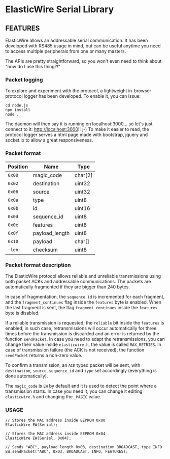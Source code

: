 ElasticWire Serial Library
========

## FEATURES
ElasticWire allows an addressable serial communication.
It has been developed with RS485 usage in mind, but can be useful anytime you need to access multiple peripherals from one or many masters.

The APIs are pretty straightforward, so you won't even need to think about "how do I use this thing?!"


### Packet logging
To explore and experiment with the protocol, a lightweight in-browser protocol logger has been developed.
To enable it, you can issue:

```
cd node.js
npm install
node .
```

The daemon will then say it is running on localhost:3000... so let's just connect to it: [http://localhost:3000](http://localhost:3000)!! ;-)
To make it easier to read, the protocol logger serves a html page made with bootstrap, jquery and socket.io to allow a great responsiveness.

### Packet format

| Position   | Name           | Type    |
|------------|----------------|---------|
| ``0x00``   | magic_code     | char[2] |
| ``0x02``   | destination    | uint32  |
| ``0x06``   | source         | uint32  |
| ``0x0a``   | type           | uint8   |
| ``0x0b``   | id             | uint16  |
| ``0x0d``   | sequence_id    | uint8   |
| ``0x0e``   | features       | uint8   |
| ``0x0f``   | payload_length | uint8   |
| ``0x10``   | payload        | char[]  |
| ``-len-``  | checksum       | uint8   |

### Packet format description
The ElasticWire protocol allows reliable and unreliable transmissions using both packet ACKs and addressable communications.
The packets are automatically fragmented if they are bigger than 240 bytes.

In case of fragmentation, the ``sequence id`` is incremented for each fragment, and the ``fragment_continues`` flag inside the ``features`` byte is enabled.
When the last fragment is sent, the flag ``fragment_continues`` inside the ``features`` byte is disabled.

If a reliable transmission is requested, the ``reliable`` bit inside the ``features`` is enabled;
in such case, retransmissions will occur automatically for three times before the transmission is discarded and an error is returned by the function ``sendPacket``.
In case you need to adapt the retransmissions, you can change their value inside ``elasticwire.h``, the value is called ``MAX_RETRIES``. In case of transmission failure (the ACK is not received), the function ``sendPacket`` returns a non-zero value.

To confirm a transmission, an ``ACK`` typed packet will be sent, with ``destination``, ``source``, ``sequence_id`` and ``type`` set accordingly (everything is done automatically).

The ``magic_code`` is ``EW`` by default and it is used to detect the point where a transmission starts.
In case you need it, you can change it editing ``elasticwire.h`` and changing the ``_MAGIC`` value.


### USAGE
```
// Stores the MAC address inside EEPROM 0x00
ElasticWire EW(Serial);

// Stores the MAC address inside EEPROM 0x04
ElasticWire EW(Serial, 0x04);

// Sends "ABC", payload length 0x03, destination BROADCAST, type INFO
EW.sendPacket("ABC", 0x03, BROADCAST, INFO, FEATURES);
```
